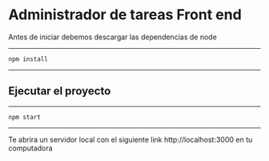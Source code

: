 # Administrador de tareas Front end

Antes de iniciar debemos descargar las dependencias de node

----
    npm install
----

## Ejecutar el proyecto

----
    npm start
----

Te abrira un servidor local con el siguiente link http://localhost:3000 en tu computadora
